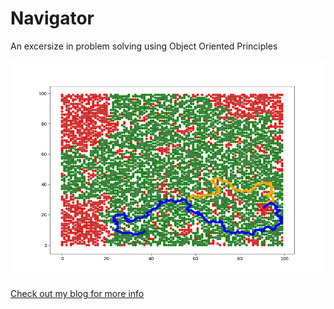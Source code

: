 # Navigator

An excersize in problem solving using Object Oriented Principles

![](./images/navigation_map.png)

[Check out my blog for more info](https://landbelenky.wordpress.com/2019/10/04/a-navigation-app-from-scratch-in-less-than-200-lines-of-code/)

